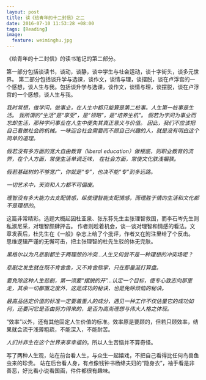 ```yaml
---
layout: post
title: 读《给青年的十二封信》之二
date: 2016-07-10 11:53:28 +08:00
tags: [Reading]
image:
  feature: weiminghu.jpg
---
```

《给青年的十二封信》的读书笔记的第二部分。

第一部分包括谈读书，谈动，谈静，谈中学生与社会运动，谈十字街头，谈多元世界。
第二部分包括谈升学与选课，谈作文，谈情与理，谈摆脱，谈在卢浮宫的一个感想，谈人生与我。包括谈升学与选课，谈作文，谈情与理，谈摆脱，谈在卢浮宫的一个感想，谈人生与我。
<!--break-->

*我时常想，做学问，做事业，在人生中都只能算是第二桩事。人生第一桩事是生活。*
*我所谓的“生活”是“享受”，是“领略”，是“培养生机”。*
*假若为学问为事业而忘却生活，那种学问事业在人生中便失其真正意义与价值。*
*因此，我们不应该把自己看做社会的机械。一味迎合社会需要而不顾自己兴趣的人，就是没有明白这个简单的道理。*

*假若没有多方面的宽大自由教育（liberal education）做根底，则职业教育的流弊，在个人方面，常使生活单调乏味，*
*在社会方面，常使文化肤浅褊狭。*

*假若基础树的不够宽广，你就是“专”，也决不能“专”到多远路。*

*一切艺术中，天资和人力都不可偏废。*

*理智没有多大能力去支配情感，纵使理智能支配情感，而理胜于情的生活和文化都不是理想的*。

这篇非常精彩。选题大概起因杜亚泉、张东荪先生主张理智救国，而李石岑先生则私淑尼采，对理智颇肆抨击。
作者则趁着机会，谈一谈对理智和情感的看法。文章发表后，杜先生在《一般》杂志上给了个批评，作者又在附注里给了个反击。
思维逻辑严谨的无懈可击，把主张理智的杜先生驳的体无完肤。

*黑格尔以为凡悲剧都生于两理想的冲突...人生又何尝不是一种理想的冲突场呢？*

*悲剧之发生就在既不肯舍鱼，又不肯舍熊掌，只在那垂涎打算盘。*

*要免除这种人生悲剧，第一须要“摆脱的开”...认定一个目标，便专心致志向那里走，其余一切都置之度外，这是成功的秘诀，也是免除烦恼的秘诀。*

*最高品估定价值的标准一定要着重人的成分，遇见一种工作不仅估量它的成功如何，还要问它是否由努力得来的，是否为高尚理想与伟大人格之体现。*

“效率”以外，还有其他固定人生价值的标准。效率原是要顾的，但若只顾效率，结果就会流于浅薄粗疏，不能深入，不能耐苦。

*人们并非生在这个世界来享幸福的*，所以人生苦恼并不算奇怪。

写了两种人生观，站在前台看人生，与众生一起嬉戏，不把自己看得比任何鸟兽鱼虫来的珍贵。
站在后台看人身，有点像钱钟书杨绛夫妇的“隐身衣”，袖手看是非善恶，好比看小说看国画，件件都很有趣味。
